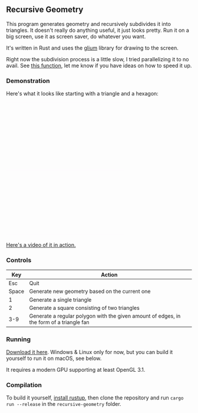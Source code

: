 ## Recursive Geometry

This program generates geometry and recursively subdivides it into triangles. It doesn't really do anything useful, it just looks pretty.
Run it on a big screen, use it as screen saver, do whatever you want. 

It's written in Rust and uses the [glium](https://github.com/glium/glium) library for drawing to the screen.

Right now the subdivision process is a little slow, I tried parallelizing it to no avail. See [this function](https://github.com/Bauxitedev/recursive-geometry/blob/master/src/main_state/mod.rs#L195), let me know if you have ideas on how to speed it up.

### Demonstration

Here's what it looks like starting with a triangle and a hexagon:

[![](examples/triangle.gif)](examples/triangle.gif) [![](examples/hexagon.gif)](examples/hexagon.gif)

[Here's a video of it in action.](https://www.youtube.com/watch?v=bhWzMR56joc)

### Controls

Key          | Action
------------ | -------------
Esc          | Quit
Space        | Generate new geometry based on the current one
1            | Generate a single triangle
2            | Generate a square consisting of two triangles
3-9          | Generate a regular polygon with the given amount of edges, in the form of a triangle fan

### Running

[Download it here](https://github.com/Bauxitedev/recursive-geometry/releases). Windows & Linux only for now, but you can build it yourself to run it on macOS, see below.

It requires a modern GPU supporting at least OpenGL 3.1.

### Compilation

To build it yourself,  [install rustup](https://www.rustup.rs/), then clone the repository and run `cargo run --release` in the `recursive-geometry` folder.
